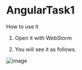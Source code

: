 # AngularTask1

How to use it

1.  Open it with WebStorm

2.  You will see it as follows.

![image](https://github.com/tinatangcs/AngularTask1/master/screenshots/homepage.png)  


